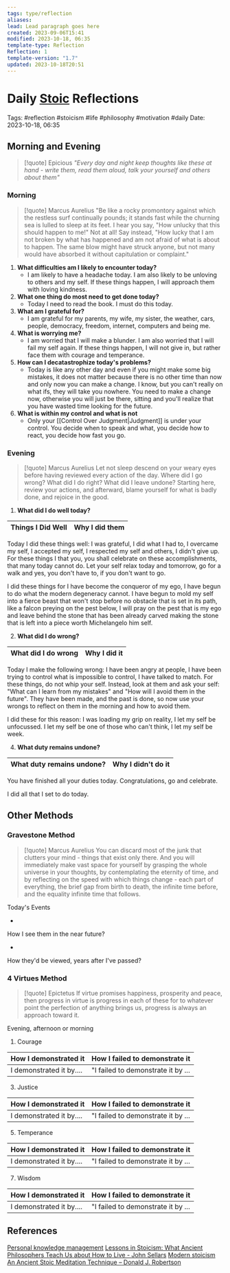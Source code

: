 ```yaml
---
tags: type/reflection
aliases: 
lead: Lead paragraph goes here
created: 2023-09-06T15:41
modified: 2023-10-18, 06:35
template-type: Reflection
Reflection: 1
template-version: "1.7"
updated: 2023-10-18T20:51
---
```



# Daily [Stoic](../SLIP-BOX/Stoicism.md) Reflections

Tags:  #reflection #stoicism #life #philosophy #motivation #daily 
Date: 2023-10-18, 06:35

## Morning and Evening

> [!quote] Epicious 
> _"Every day and night keep thoughts like these at hand - write them, read them aloud, talk your yourself and others about them"_

### Morning

> [!quote] Marcus Aurelius
> "Be like a rocky promontory against which the restless surf continually pounds; it stands fast while the churning sea is lulled to sleep at its feet. I hear you say, "How unlucky that this should happen to me!" Not at all! Say instead, "How lucky that I am not broken by what has happened and am not afraid of what is about to happen. The same blow might have struck anyone, but not many would have absorbed it without capitulation or complaint."

1. **What difficulties am I likely to encounter today?**
	- I am likely to have a headache today. I am also likely to be unloving to others and my self. If these things happen, I will approach them with loving kindness. 
2. **What one thing do most need to get done today?**
	- Today I need to read the book. I must do this today.
1. **What am I grateful for?**
	- I am grateful for my parents, my wife, my sister, the weather, cars, people, democracy, freedom, internet, computers and being me.
2. **What is worrying me?**
	- I am worried that I will make a blunder. I am also worried that I will fail my self again. If these things happen, I will not give in, but rather face them with courage and temperance.
3. **How can I decatastrophize today's problems?**
	- Today is like any other day and even if you might make some big mistakes, it does not matter because there is no other time than now and only now you can make a change. I know, but you can't really on what ifs, they will take you nowhere. You need to make a change now, otherwise you will just be there, sitting and you'll realize that you have wasted time looking for the future. 
4. **What is within my control and what is not**
	- Only your [[Control Over Judgment|Judgment]] is under your control. You decide when to speak and what, you decide how to react, you decide how fast you go.

### Evening

> [!quote] Marcus Aurelius
> Let not sleep descend on your weary eyes before having reviewed every action of the day. Where did I go wrong? What did I do right? What did I leave undone? Starting here, review your actions, and afterward, blame yourself for what is badly done, and rejoice in the good.

1. **What did I do well today?**

| Things I Did Well | Why I did them |
| ------------------- | ---------------- |

Today I did these things well: I was grateful, I did what I had to, I overcame my self, I accepted my self, I respected my self and others, I didn't give up. For these things I that you, you shall celebrate on these accomplishments, that many today cannot do. Let your self relax today and tomorrow, go for a walk and yes, you don't have to, if you don't want to go.  

I did these things for I have become the conqueror of my ego, I have begun to do what the modern degeneracy cannot. I have begun to mold my self into a fierce beast that won't stop before no obstacle that is set in its path, like a falcon preying on the pest below, I will pray on the pest that is my ego and leave behind the stone that has been already carved making the stone that is left into a piece worth Michelangelo him self.

2. **What did I do wrong?**

| What did I do wrong | Why I did it |
| ------------------- | ---------------- |

Today I make the following wrong: I have been angry at people, I have been trying to control what is impossible to control, I have talked to match. For these things, do not whip your self. Instead, look at them and ask your self: "What can I learn from my mistakes" and "How will I avoid them in the future". They have been made, and the past is done, so now use your wrongs to reflect on them in the morning and how to avoid them.

I did these for this reason: I was loading my grip on reality, I let my self be unfocussed. I let my self be one of those who can't think, I let my self be week.  

4. **What duty remains undone?**

| What duty remains undone? | Why I didn't do it |
| ------------------- | ---------------- |

You have finished all your duties today. Congratulations, go and celebrate.

I did all that I set to do today.

## Other Methods

### Gravestone Method

> [!quote] Marcus Aurelius
> You can discard most of the junk that clutters your mind - things that exist only there. And you will immediately make vast space for yourself by grasping the whole universe in your thoughts, by contemplating the eternity of time, and by reflecting on the speed with which things change - each part of everything, the brief gap from birth to death, the infinite time before, and the equality infinite time that follows. 

Today's Events 

-

How I see them in the near future? 

-

How they'd be viewed, years after I've passed?

### 4 Virtues Method

> [!quote] Epictetus 
> If virtue promises happiness, prosperity and peace, then progress in virtue is progress in each of these for to whatever point the perfection of anything brings us, progress is always an approach toward it.

Evening, afternoon or morning

1. Courage 

| How I demonstrated it  | How I failed to demonstrate it |
| ------------------- | ---------------- |
| I demonstrated it by....                 | "I failed to demonstrate it by ...              |

3. Justice

| How I demonstrated it  | How I failed to demonstrate it |
| ------------------- | ---------------- |
| I demonstrated it by....                 | "I failed to demonstrate it by ...             

5. Temperance

| How I demonstrated it  | How I failed to demonstrate it |
| ------------------- | ---------------- |
| I demonstrated it by....                 | "I failed to demonstrate it by ...             

7. Wisdom

| How I demonstrated it  | How I failed to demonstrate it |
| ------------------- | ---------------- |
| I demonstrated it by....                 | "I failed to demonstrate it by ...             

## References

[Personal knowledge management](Personal%20knowledge%20management.md)
[Lessons in Stoicism: What Ancient Philosophers Teach Us about How to Live - John Sellars](https://books.google.cz/books/about/Lessons_in_Stoicism.html?id=ky84zQEACAAJ&redir_esc=y)
[Modern stoicism](https://modernstoicism.com/)
[An Ancient Stoic Meditation Technique – Donald J. Robertson](https://donaldrobertson.name/2017/03/22/an-ancient-stoic-meditation-technique/)


